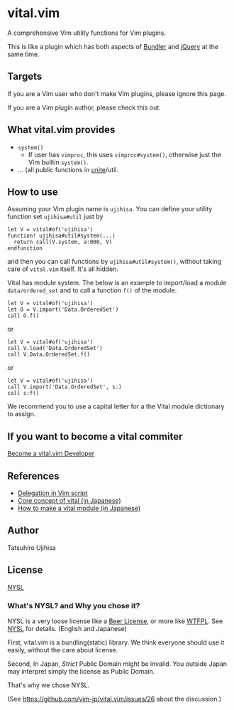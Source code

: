 # vital.vim

A comprehensive Vim utility functions for Vim plugins.

This is like a plugin which has both aspects of [Bundler](http://gembundler.com/) and [jQuery](http://jquery.com/) at the same time.

## Targets

If you are a Vim user who don't make Vim plugins, please ignore this page.

If you are a Vim plugin author, please check this out.

## What vital.vim provides

* `system()`
    * If user has `vimproc`, this uses `vimproc#system()`, otherwise just the Vim builtin `system()`.
* ... (all public functions in [unite](https://github.com/Shougo/unite.vim)/util.

## How to use

Assuming your Vim plugin name is `ujihisa`. You can define your utility function set `ujihisa#util` just by

    let V = vital#of('ujihisa')
    function! ujihisa#util#system(...)
      return call(V.system, a:000, V)
    endfunction

and then you can call functions by `ujihisa#util#system()`, without taking care of `vital.vim` itself. It's all hidden.

Vital has module system. The below is an example to import/load a module `data/ordered_set` and to call a function `f()` of the module.

    let V = vital#of('ujihisa')
    let O = V.import('Data.OrderedSet')
    call O.f()

or

    let V = vital#of('ujihisa')
    call V.load('Data.OrderedSet')
    call V.Data.OrderedSet.f()

or

    let V = vital#of('ujihisa')
    call V.import('Data.OrderedSet', s:)
    call s:f()

We recommend you to use a capital letter for a the Vital module dictionary to assign.

## If you want to become a vital commiter
[Become a vital.vim Developer](https://github.com/vim-jp/vital.vim/wiki/Become-a-vital.vim-Developer)

## References

* [Delegation in Vim script](http://ujihisa.blogspot.com/2011/02/delegation-in-vim-script.html)
* [Core concept of vital (in Japanese)](http://d.hatena.ne.jp/thinca/20110310/1299768323)
* [How to make a vital module (in Japanese)](http://d.hatena.ne.jp/thinca/20110311/1299769233)

## Author

Tatsuhiro Ujihisa

## License

[NYSL](http://www.kmonos.net/nysl/)

### What's NYSL? and Why you chose it?

NYSL is a very loose license like a [Beer License](http://en.wikipedia.org/wiki/Beerware), or more like [WTFPL](http://en.wikipedia.org/wiki/WTFPL).
See [NYSL](http://www.kmonos.net/nysl/NYSL.TXT) for details.  (English and Japanese)

First, vital.vim is a bundling(static) library.
We think everyone should use it easily, without the care about license.

Second, In Japan, *Strict* Public Domain might be invalid.
You outside Japan may interpret simply the license as Public Domain.

That's why we chose NYSL.

(See <https://github.com/vim-jp/vital.vim/issues/26> about the discussion.)
